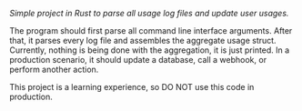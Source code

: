 *Simple project in Rust to parse all usage log files and update user usages.*

The program should first parse all command line interface arguments.
After that, it parses every log file and assembles the aggregate usage struct.
Currently, nothing is being done with the aggregation, it is just printed. In a production scenario, it should update a database, call a webhook, or perform another action.

This project is a learning experience, so DO NOT use this code in production.